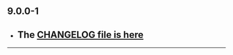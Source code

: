 ## 9.0.0-1

- ## The [CHANGELOG file is here](https://flutter-sound.canardoux.xyz/changelog.html)

-----------------------------------------------------------------------------------------------------------------------------------

